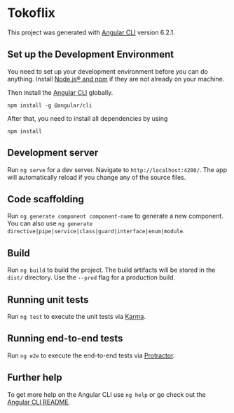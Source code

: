 # Tokoflix

This project was generated with [Angular CLI](https://github.com/angular/angular-cli) version 6.2.1.

## Set up the Development Environment

You need to set up your development environment before you can do anything.
Install [Node.js® and npm](https://nodejs.org/en/download/) if they are not already on your machine.

Then install the [Angular CLI](https://github.com/angular/angular-cli) globally.
```
npm install -g @angular/cli
```

After that, you need to install all dependencies by using 
```
npm install
```

## Development server

Run `ng serve` for a dev server. Navigate to `http://localhost:4200/`. The app will automatically reload if you change any of the source files.

## Code scaffolding

Run `ng generate component component-name` to generate a new component. You can also use `ng generate directive|pipe|service|class|guard|interface|enum|module`.

## Build

Run `ng build` to build the project. The build artifacts will be stored in the `dist/` directory. Use the `--prod` flag for a production build.

## Running unit tests

Run `ng test` to execute the unit tests via [Karma](https://karma-runner.github.io).

## Running end-to-end tests

Run `ng e2e` to execute the end-to-end tests via [Protractor](http://www.protractortest.org/).

## Further help

To get more help on the Angular CLI use `ng help` or go check out the [Angular CLI README](https://github.com/angular/angular-cli/blob/master/README.md).
